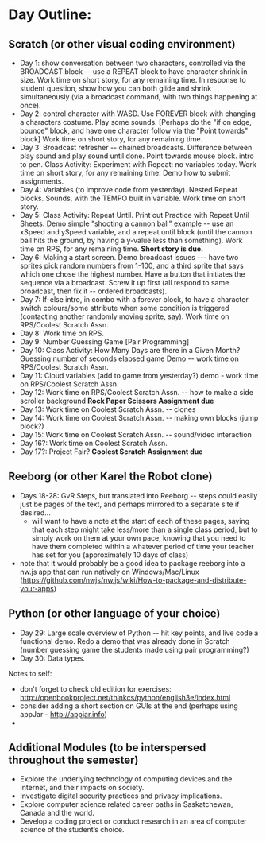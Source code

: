# Day Outline:

## Scratch (or other visual coding environment)
- Day 1: show conversation between two characters, controlled via the BROADCAST block -- use a REPEAT block to have character shrink in size. Work time on short story, for any remaining time. In response to student question, show how you can both glide and shrink simultaneously (via a broadcast command, with two things happening at once).
- Day 2: control character with WASD. Use FOREVER block with changing a characters costume. Play some sounds. [Perhaps do the "if on edge, bounce" block, and have one character follow via the "Point towards" block] Work time on short story, for any remaining time.
- Day 3: Broadcast refresher -- chained broadcasts. Difference between play sound and play sound until done. Point towards mouse block. intro to pen. Class Activity: Experiment with Repeat: no variables today. Work time on short story, for any remaining time. Demo how to submit assignments.
- Day 4: Variables (to improve code from yesterday). Nested Repeat blocks. Sounds, with the TEMPO built in variable. Work time on short story.
- Day 5: Class Activity: Repeat Until. Print out Practice with Repeat Until Sheets. Demo simple "shooting a cannon ball" example -- use an xSpeed and ySpeed variable, and a repeat until block (until the cannon ball hits the ground, by having a y-value less than something).  Work time on RPS, for any remaining time.  **Short story is due.**
- Day 6: Making a start screen. Demo broadcast issues --- have two sprites pick random numbers from 1-100, and a third sprite that says which one chose the highest number. Have a button that initiates the sequence via a broadcast. Screw it up first (all respond to same broadcast, then fix it -- ordered broadcasts). 
- Day 7: If-else intro, in combo with a forever block, to have a character switch colours/some attribute when some condition is triggered (contacting another randomly moving sprite, say). Work time on RPS/Coolest Scratch Assn.
- Day 8: Work time on RPS.
- Day 9: Number Guessing Game [Pair Programming] 
- Day 10: Class Activity: How Many Days are there in a Given Month? Guessing number of seconds elapsed game Demo -- work time on RPS/Coolest Scratch Assn.
- Day 11: Cloud variables (add to game from yesterday?) demo - work time on RPS/Coolest Scratch Assn.
- Day 12: Work time on RPS/Coolest Scratch Assn. -- how to make a side scroller background **Rock Paper Scissors Assignment due**
- Day 13: Work time on Coolest Scratch Assn. -- clones 
- Day 14: Work time on Coolest Scratch Assn. -- making own blocks (jump block?)
- Day 15: Work time on Coolest Scratch Assn.  -- sound/video interaction
- Day 16?: Work time on Coolest Scratch Assn.
- Day 17?: Project Fair? **Coolest Scratch Assignment due**

## Reeborg (or other Karel the Robot clone)
- Days 18-28: GvR Steps, but translated into Reeborg -- steps could easily just be pages of the text, and perhaps mirrored to a separate site if desired...
    - will want to have a note at the start of each of these pages, saying that each step might take less/more than a single class period, but to simply work on them at your own pace, knowing that you need to have them completed within a whatever period of time your teacher has set for you (approximately 10 days of class)
- note that it would probably be a good idea to package reeborg into a nw.js app that can run natively on Windows/Mac/Linux (https://github.com/nwjs/nw.js/wiki/How-to-package-and-distribute-your-apps)

## Python (or other language of your choice)
- Day 29: Large scale overview of Python -- hit key points, and live code a functional demo. Redo a demo that was already done in Scratch (number guessing game the students made using pair programming?)
- Day 30: Data types. 

Notes to self:
- don't forget to check old edition for exercises: http://openbookproject.net/thinkcs/python/english3e/index.html
- consider adding a short section on GUIs at the end (perhaps using appJar - http://appjar.info)
- 



## Additional Modules (to be interspersed throughout the semester)
- Explore the underlying technology of computing devices and the Internet, and their impacts on society.
- Investigate digital security practices and privacy implications.
- Explore computer science related career paths in Saskatchewan, Canada and the world.
- Develop a coding project or conduct research in an area of computer science of the student’s choice.